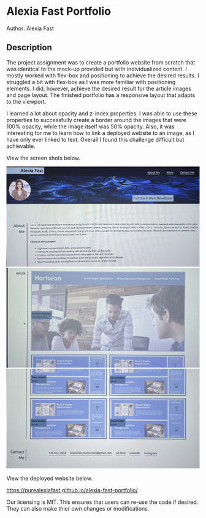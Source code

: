 # Alexia Fast Portfolio 

Author: Alexia Fast

## Description

The project assignment was to create a portfolio website from scratch that was identical to the mock-up provided but with individualized content. I mostly worked with flex-box and positioning to achieve the desired results. I struggled a bit with flex-box as I was more familiar with positioning elements. I did, however, achieve the desired result for the article images and page layout. The finished portfolio has a responsive layout that adapts to the viewport. 

I learned a lot about opacity and z-index properties. I was able to use these properties to successfully create a border around the images that were 100% opacity, while the image itself was 50% opacity. Also, it was interesting for me to learn how to link a deployed website to an image, as I have only ever linked to text. Overall I found this challenge difficult but achievable.

View the screen shots below.

<img src="images/screenshot1.JPEG">
<img src="images/screenshot2.JPEG">
<img src="images/screenshot3.JPEG">

View the deployed website below.

https://purealexiafast.github.io/alexia-fast-portfolio/


Our licensing is MIT. This ensures that users can re-use the code if desired. They can also make thier own changes or modifications.



